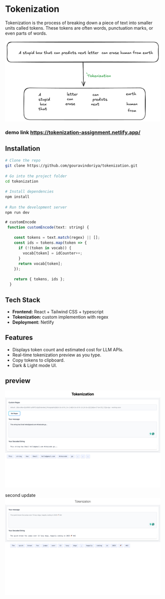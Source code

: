 # Tokenization
Tokenization is the process of breaking down a piece of text into smaller units called tokens. These tokens are often words, punctuation marks, or even parts of words.


![alt text](image.png)


### demo link   https://tokenization-assignment.netlify.app/

## Installation

```bash
# Clone the repo
git clone https://github.com/gouravindoriya/tokenization.git

# Go into the project folder
cd tokonization

# Install dependencies
npm install

# Run the development server
npm run dev
```


```js
# customEncode
 function customEncode(text: string) {

    const tokens = text.match(regex) || [];
    const ids = tokens.map(token => {
      if (!(token in vocab)) {
        vocab[token] = idCounter++;
      }
      return vocab[token];
    });

    return { tokens, ids };
  }

```







## Tech Stack
- **Frontend:** React + Tailwind CSS + typescript
- **Tokenization:** custom implemention with regex
- **Deployment:** Netlify

## Features
- Displays token count and estimated cost for LLM APIs.
- Real-time tokenization preview as you type.
- Copy tokens to clipboard.
- Dark & Light mode UI.


## preview 
![alt text](image-1.png)
 
second update 
![alt text](image-2.png)